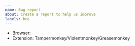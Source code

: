 ```yaml
---
name: Bug report
about: Create a report to help us improve
labels: bug
---
```


<!-- Description if the title is not enough -->


- Browser: 
- Extension: Tampermonkey/Violentmonkey/Greasemonkey